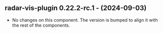   ## radar-vis-plugin 0.22.2-rc.1 - (2024-09-03)
  
  * No changes on this component. The version is bumped to align it
    with the rest of the components.
